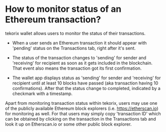 # How to monitor status of an Ethereum transaction?

tekorix wallet allows users to monitor the status of their transactions.

- When a user sends an Ethereum transaction it should appear with 'pending' status on the Transactions tab, right after it's sent.

- The status of the transaction changes to 'sending' for sender and 'receiving' for recipient as soon as it gets included in the blockchain. That event also means the transaction got its first confirmation.

- The wallet app displays status as 'sending' for sender and 'receiving' for recipient until at least 10 blocks have passed (aka transaction having 10 confirmations). After that the status change to completed, indicated by a checkmark with a timestamp.

Apart from monitoring transaction status within tekorix, users may use one of the publicly available Ethereum block explorers (i.e. https://etherscan.io) for monitoring as well. For that users may simply copy 'transaction ID' which can be obtained by clicking on the transaction in the Transactions tab and look it up on Etherscan.io or some other public block explorer.

